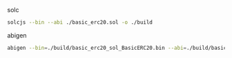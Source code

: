 solc
```bash
solcjs --bin --abi ./basic_erc20.sol -o ./build
```

abigen
```bash
abigen --bin=./build/basic_erc20_sol_BasicERC20.bin --abi=./build/basic_erc20_sol_BasicERC20.abi --pkg=basic_erc20 --out=basic_erc20.go
```